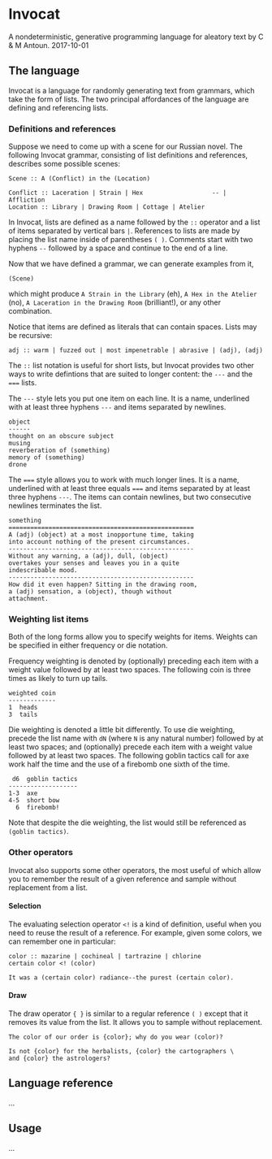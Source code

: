 # Invocat

A nondeterministic, generative programming language for aleatory text by C & M Antoun.
2017-10-01

## The language

Invocat is a language for randomly generating text from grammars, which take the form
of lists. The two principal affordances of the language are defining and referencing lists.

### Definitions and references

Suppose we need to come up with a scene for our Russian novel. The following Invocat
grammar, consisting of list definitions and references, describes some possible scenes:

    Scene :: A (Conflict) in the (Location)

    Conflict :: Laceration | Strain | Hex                   -- | Affliction
    Location :: Library | Drawing Room | Cottage | Atelier

In Invocat, lists are defined as a name followed by the `::` operator and a list of items
separated by vertical bars `|`. References to lists are made by placing the list name inside of
parentheses `( )`. Comments start with two hyphens `--` followed by a space and continue
to the end of a line.

Now that we have defined a grammar, we can generate examples from it,

    (Scene)

which might produce `A Strain in the Library` (eh), `A Hex in the Atelier` (no),
`A Laceration in the Drawing Room` (brilliant!), or any other combination.

Notice that items are defined as literals that can contain spaces. Lists
may be recursive:

    adj :: warm | fuzzed out | most impenetrable | abrasive | (adj), (adj)

The `::` list notation is useful for short lists, but Invocat provides two other ways to write
defintions that are suited to longer content: the `---` and the `===` lists.

The `---` style lets you put one item on each line. It is a name, underlined with at least three
hyphens `---` and items separated by newlines.

    object
    ------
    thought on an obscure subject
    musing
    reverberation of (something)
    memory of (something)
    drone

The `===` style allows you to work with much longer lines. It is
a name, underlined with at least three equals `===` and items separated by at least three
hyphens `---`. The items can contain newlines, but two consecutive newlines terminates
the list.

    something
    ===================================================
    A (adj) (object) at a most inopportune time, taking
    into account nothing of the present circumstances.
    ---------------------------------------------------
    Without any warning, a (adj), dull, (object)
    overtakes your senses and leaves you in a quite
    indescribable mood.
    ---------------------------------------------------
    How did it even happen? Sitting in the drawing room,
    a (adj) sensation, a (object), though without
    attachment.

### Weighting list items

Both of the long forms allow you to specify weights for items. Weights can be specified in
either frequency or die notation.

Frequency weighting is denoted by (optionally) preceding each item with a weight value
followed by at least two spaces. The following coin is three times as likely to turn up tails.

    weighted coin
    -------------
    1  heads
    3  tails

Die weighting is denoted a little bit differently. To use die weighting, precede the list name with
`dN` (where `N` is any natural number) followed by at least two spaces; and (optionally) precede
each item with a weight value followed by at least two spaces. The following goblin tactics
call for axe work half the time and the use of a firebomb one sixth of the time.

     d6  goblin tactics
    -------------------
    1-3  axe
    4-5  short bow
      6  firebomb!

Note that despite the die weighting, the list would still be referenced as `(goblin tactics)`.

### Other operators

Invocat also supports some other operators, the most useful of which allow you to remember
the result of a given reference and sample without replacement from a list.

#### Selection

The evaluating selection operator `<!` is a kind of definition, useful when you need to reuse
the result of a reference. For example, given some colors, we can remember one in particular:

    color :: mazarine | cochineal | tartrazine | chlorine
    certain color <! (color)

    It was a (certain color) radiance--the purest (certain color).

#### Draw

The draw operator `{ }` is similar to a regular reference `( )` except that it removes its value
from the list. It allows you to sample without replacement.

    The color of our order is {color}; why do you wear (color)?

    Is not {color} for the herbalists, {color} the cartographers \
    and {color} the astrologers?


## Language reference

...


## Usage

...
